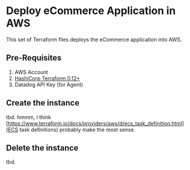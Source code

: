 # Deploy eCommerce Application in AWS

This set of Terraform files deploys the eCommerce application into AWS.

## Pre-Requisites

1. AWS Account
1. [HashiCorp Terraform 0.12+](https://www.terraform.io/downloads.html)
1. Datadog API Key (for Agent)

## Create the instance

tbd. hmmm, I think [https://www.terraform.io/docs/providers/aws/d/ecs_task_definition.html](ECS task definitions) probably make the most sense.

## Delete the instance

tbd.